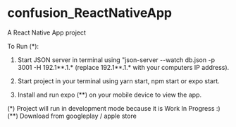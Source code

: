 # confusion_ReactNativeApp
A React Native App project 

To Run (*):

1. Start JSON server in terminal using "json-server --watch db.json -p 3001 -H 192.1**.1.* 
(replace 192.1**.1.* with your computers IP address).

2. Start project in your terminal using yarn start, npm start or expo start.

3. Install and run expo (**) on your mobile device to view the app.

(*) Project will run in development mode because it is Work In Progress :)
(**) Download from googleplay / apple store 

